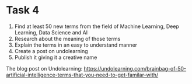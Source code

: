 # Task 4 
1. Find at least 50 new terms from the field of Machine Learning, Deep Learning, Data Science and AI 
2. Research about the meaning of those terms 
3. Explain the terms in an easy to understand manner 
4. Create a post on undolearning 
5. Publish it giving it a creative name 

The blog post on Undolearning:
https://undolearning.com/brainbag-of-50-artificial-intelligence-terms-that-you-need-to-get-familar-with/
